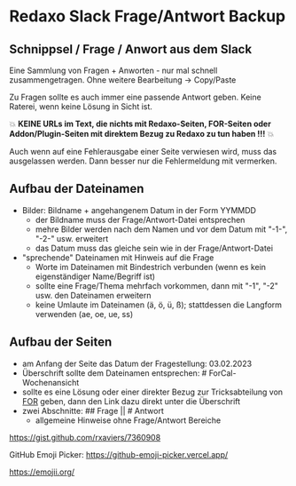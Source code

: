 # Redaxo Slack Frage/Antwort Backup

## Schnippsel / Frage / Anwort aus dem Slack 

Eine Sammlung von Fragen + Anworten - nur mal schnell zusammengetragen. Ohne weitere Bearbeitung -> Copy/Paste

Zu Fragen sollte es auch immer eine passende Antwort geben. Keine Raterei, wenn keine Lösung in Sicht ist.

💥 **KEINE URLs im Text, die nichts mit Redaxo-Seiten, FOR-Seiten oder Addon/Plugin-Seiten mit direktem Bezug zu Redaxo zu tun haben !!!** 💥

Auch wenn auf eine Fehlerausgabe einer Seite verwiesen wird, muss das ausgelassen werden. Dann besser nur die Fehlermeldung mit vermerken.


## Aufbau der Dateinamen 

- Bilder: Bildname + angehangenem Datum in der Form YYMMDD
    - der Bildname muss der Frage/Antwort-Datei entsprechen
    - mehre Bilder werden nach dem Namen und vor dem Datum mit "-1-", "-2-" usw. erweitert
    - das Datum muss das gleiche sein wie in der Frage/Antwort-Datei
- "sprechende" Dateinamen mit Hinweis auf die Frage
    - Worte im Dateinamen mit Bindestrich verbunden (wenn es kein eigenständiger Name/Begriff ist)
    - sollte eine Frage/Thema mehrfach vorkommen, dann mit "-1", "-2" usw. den Dateinamen erweitern
    - keine Umlaute im Dateinamen (ä, ö, ü, ß); stattdessen die Langform verwenden (ae, oe, ue, ss)


## Aufbau der Seiten

- am Anfang der Seite das Datum der Fragestellung: 03.02.2023
- Überschrift sollte dem Dateinamen entsprechen: # ForCal-Wochenansicht
- sollte es eine Lösung oder einer direkter Bezug zur Tricksabteilung von [FOR](https://friendsofredaxo.github.io/tricks/) geben, dann den Link dazu direkt unter die Überschrift
- zwei Abschnitte: ## Frage || # Antwort
    - allgemeine Hinweise ohne Frage/Antwort Bereiche





https://gist.github.com/rxaviers/7360908

GitHub Emoji Picker:
https://github-emoji-picker.vercel.app/

https://emojii.org/
